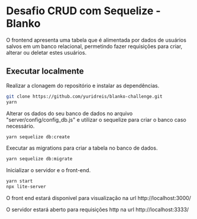 # Desafio CRUD com Sequelize - Blanko

O frontend apresenta uma tabela que é alimentada por dados de usuários salvos em um banco relacional,
permetindo fazer requisições para criar, alterar ou deletar estes usuários.


## Executar localmente

Realizar a clonagem do repositório e instalar as dependências.

```sh
git clone https://github.com/yuridreis/blanko-challenge.git
yarn
```

Alterar os dados do seu banco de dados no arquivo "server/config/config_db.js" e utilizar o sequelize para criar o banco caso necessário.

```sh
yarn sequelize db:create
```

Executar as migrations para criar a tabela no banco de dados.

```sh
yarn sequelize db:migrate
```

Inicializar o servidor e o front-end.
```sh
yarn start
npx lite-server
```

O front end estará disponivel para visualização na url http://localhost:3000/

O servidor estará aberto para requisições http na url http://localhost:3333/


